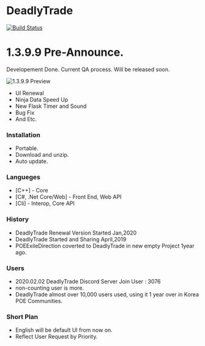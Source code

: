 # DeadlyTrade
[![Build Status](https://travis-ci.org/joemccann/dillinger.svg?branch=master)](https://travis-ci.org/joemccann/dillinger)
# 1.3.9.9 Pre-Announce.
Developement Done. Current QA process. Will be released soon.

![1.3.9.9 Preview](https://postfiles.pstatic.net/MjAyMDAyMDVfMzYg/MDAxNTgwODQ0ODgyODMx.Qomj0yEhGPG0l42LpB6yCNceGtzDRqtQzw1exiEblHIg.tQ_9fGCqn4LIh6tq3Odt-gYPAJWkUZuRbQLIZ0AOYt0g.JPEG.eocsdev2/new_main_hud.jpg?type=w773)
- UI Renewal
- Ninja Data Speed Up
- New Flask Timer and Sound
- Bug Fix
- And Etc.
### Installation
- Portable.
- Download and unzip.
- Auto update.
### Langueges
* [C++] - Core
* [C#, .Net Core/Web] - Front End, Web API
* [Cli] - Interop, Core API
### History
- DeadlyTrade Renewal Version Started Jan,2020
- DeadlyTrade Started and Sharing April,2019
- POEExileDirection coverted to DeadlyTrade in new empty Project 1year ago.
### Users
- 2020.02.02 DeadlyTrade Discord Server Join User : 3076
- non-counting user is more.
- DeadlyTrade almost over 10,000 users used, using it 1 year over in Korea POE Communities.
### Short Plan
- English will be default UI from now on.
- Reflect User Request by Priority.
